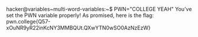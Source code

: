 hacker@variables~multi-word-variables:~$ PWN="COLLEGE YEAH"
You've set the PWN variable properly! As promised, here is the flag:
pwn.college{Q57-xOuNR9yR22inKcNY3MMBQUt.QXwYTN0wSO0AzNzEzW}
